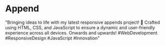 # Append
"Bringing ideas to life with my latest responsive appends project! 🌟 Crafted using HTML, CSS, and JavaScript to ensure a dynamic and user-friendly experience across all devices. Onwards and upwards! #WebDevelopment #ResponsiveDesign #JavaScript #Innovation"
